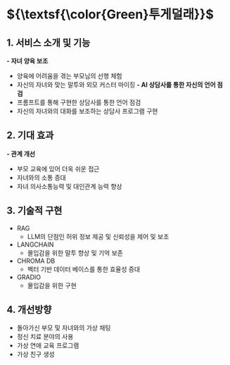 # **${\textsf{\color{Green}투게덜래}}$**

## 1. 서비스 소개 및 기능
**- 자녀 양육 보조**
  - 양육에 어려움을 겪는 부모님의 선행 체험
  - 자신의 자녀와 맞는 말투와 외모 커스터 마이징
**- AI 상담사를 통한 자신의 언어 점검**
  - 프롬프트를 통해 구현한 상담사를 통한 언어 점검
  - 자신의 자녀와의 대화를 보조하는 상담사 프로그램 구현
    
## 2. 기대 효과
**- 관계 개선**
  - 부모 교육에 있어 더욱 쉬운 접근
  - 자녀와의 소통 증대
  - 자녀 의사소통능력 및 대인관계 능력 향상
    
## 3. 기술적 구현
- RAG
  - LLM의 단점인 허위 정보 제공 및 신뢰성을 제어 및 보조
- LANGCHAIN
  - 몰입감을 위한 말투 향상 및 기억 보존
- CHROMA DB
  - 벡터 기반 데이터 베이스를 통한 효율성 증대
- GRADIO
  - 몰입감을 위한 구현

## 4. 개선방향 
- 돌아가신 부모 및 자녀와의 가상 채팅
- 정신 치료 분야의 사용
- 가상 연애 교육 프로그램
- 가상 친구 생성

